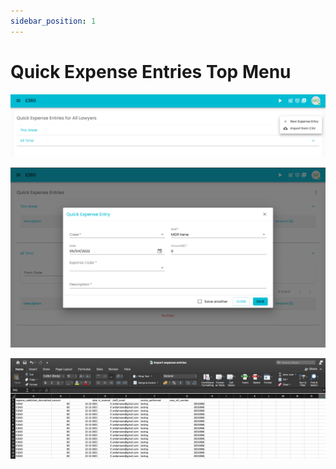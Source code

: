 ```yaml
---
sidebar_position: 1
---
```


# Quick Expense Entries Top Menu

![Alt text](/img/expense/expense_initial.png?raw=true "Expense Entry")

![Alt text](/img/expense/expense_entry_create_form.png?raw=true "Expense Entry")

![Alt text](/img/expense/expense_import.png?raw=true "Expense Entry")
